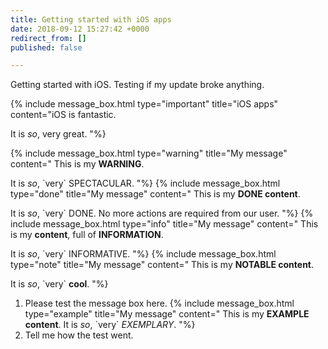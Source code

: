 ```yaml
---
title: Getting started with iOS apps
date: 2018-09-12 15:27:42 +0000
redirect_from: []
published: false

---
```

Getting started with iOS. Testing if my update broke anything.

{% include message_box.html type="important" title="iOS apps" content="iOS is fantastic.

It is _so_, very great. "%}

{% include message_box.html type="warning" title="My message" content="
This is my **WARNING**.

It is _so_, \`very\` SPECTACULAR.
"%}
{% include message_box.html type="done" title="My message" content="
This is my **DONE content**.

It is _so_, \`very\` DONE. No more actions are required from our user.
"%}
{% include message_box.html type="info" title="My message" content="
This is my **content**, full of **INFORMATION**.

It is _so_, \`very\` INFORMATIVE.
"%}
{% include message_box.html type="note" title="My message" content="
This is my **NOTABLE content**.

It is _so_, \`very\` **cool**.
"%}

1. Please test the message box here.
    {% include message_box.html type="example" title="My message" content="
	This is my **EXAMPLE content**.
	It is _so_, \`very\` _EXEMPLARY_.
	"%}
1. Tell me how the test went. 